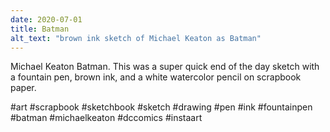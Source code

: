 ```yaml
---
date: 2020-07-01
title: Batman
alt_text: "brown ink sketch of Michael Keaton as Batman"
---
```


Michael Keaton Batman. This was a super quick end of the day sketch with a
fountain pen, brown ink, and a white watercolor pencil on scrapbook paper.

#art #scrapbook #sketchbook #sketch #drawing #pen #ink #fountainpen #batman
#michaelkeaton #dccomics #instaart
